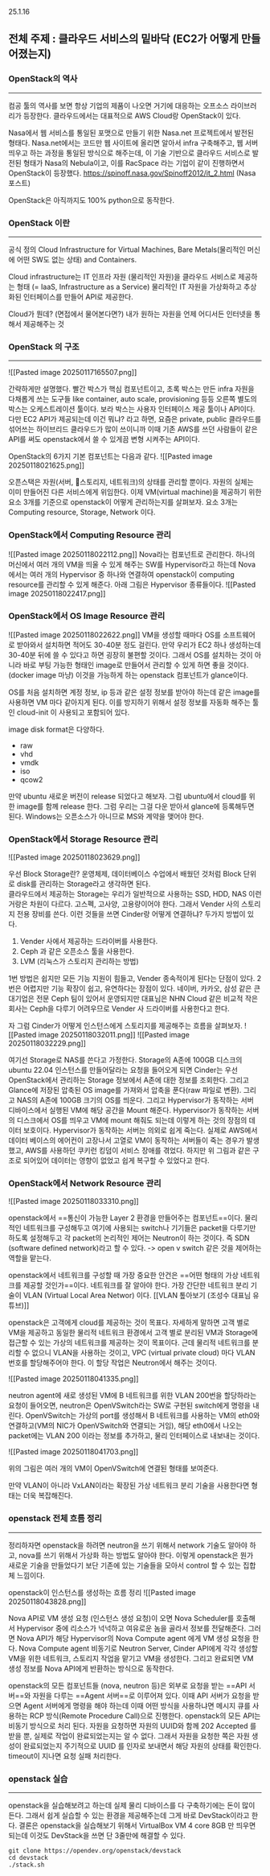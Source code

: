 25.1.16

## 전체 주제 : 클라우드 서비스의 밑바닥 (EC2가 어떻게 만들어졌는지)

### OpenStack의 역사
---
컴공 툴의 역사를 보면 항상 기업의 제품이 나오면 거기에 대응하는 오프소스 라이브러리가 등장한다. 클라우드에서는 대표적으로 AWS Cloud랑 OpenStack이 있다. 

Nasa에서 웹 서비스를 통일된 포맷으로 만들기 위한 Nasa.net 프로젝트에서 발전된 형태다. Nasa.net에서는 코드만 웹 사이트에 올리면 알아서 infra 구축해주고, 웹 서버 띄우고 하는 과정을 통일된 방식으로 해주는데, 이 기술 기반으로 클라우드 서비스로 발전된 형태가 Nasa의 Nebula이고, 이를 RacSpace 라는 기업이 같이 진행하면서 OpenStack이 등장했다. 
https://spinoff.nasa.gov/Spinoff2012/it_2.html (Nasa 포스트)

OpenStack은 아직까지도 100% python으로 동작한다. 

### OpenStack 이란
---
공식 정의
Cloud Infrastructure for Virtual Machines, Bare Metals(물리적인 머신에 어떤 SW도 없는 상태) and Containers.

Cloud infrastructure는 IT 인프라 자원 (물리적인 자원)을 클라우드 서비스로 제공하는 형태 (= IaaS, Infrastructure as a Service) 
물리적인 IT 자원을 가상화하고 추상화된 인터페이스를 만들어 API로 제공한다. 

Cloud가 뭔데? (면접에서 물어본다면?)
내가 원하는 자원을 언제 어디서든 인터넷을 통해서 제공해주는 것

### OpenStack 의 구조
---
![[Pasted image 20250117165507.png]]

간략하게만 설명했다. 빨간 박스가 핵심 컴포넌트이고, 초록 박스는 만든 infra 자원을 다채롭게 쓰는 도구들 like container, auto scale, provisioning 등등 오른쪽 별도의 박스는 오케스트레이션 툴이다. 보라 박스는 사용자 인터페이스 제공 툴이나 API이다. 
다만 EC2 API가 제공되는데 이건 뭐냐? 라고 하면, 요즘은 private, public 클라우드를 섞어쓰는 하이브리드 클라우드가 많이 쓰이니까 이때 기존 AWS를 쓰던 사람들이 같은 API를 써도 openstack에서 쓸 수 있게끔 변형 시켜주는 API이다. 

OpenStack의 6가지 기본 컴포넌트는 다음과 같다.
![[Pasted image 20250118021625.png]]


오픈스택은 자원(서버, 스토리지, 네트워크)의 상태를 관리할 뿐이다. 자원의 실체는 이미 만들어진 다른 서비스에게 위임한다. 이제 VM(virtual machine)을 제공하기 위한 요소 3개를 기준으로 openstack이 어떻게 관리하는지를 살펴보자. 요소 3개는 Computing resource, Storage, Network 이다. 

### OpenStack에서 Computing Resource 관리

![[Pasted image 20250118022112.png]]
Nova라는 컴포넌트로 관리한다. 하나의 머신에서 여러 개의 VM을 띄울 수 있게 해주는 SW를 Hypervisor라고 하는데 Nova에서는 여러 개의 Hypervisor 중 하나와 연결하여 openstack이 computing resource를 관리할 수 있게 해준다.  아래 그림은 Hypervisor 종류들이다. 
![[Pasted image 20250118022417.png]]


### OpenStack에서 OS Image Resource 관리

![[Pasted image 20250118022622.png]]
VM을 생성할 때마다 OS를 소프트웨어로 받아와서 설치하면 적어도 30-40분 정도 걸린다. 만약 우리가 EC2 하나 생성하는데 30-40분 뒤에 쓸 수 있다고 하면 굉장히 불편할 것이다. 그래서 OS를 설치하는 것이 아니라 바로 부팅 가능한 형태인 image로 만들어서 관리할 수 있게 하면 좋을 것이다.(docker image 마냥) 이것을 가능하게 하는 openstack 컴포넌트가 glance이다. 

OS를 처음 설치하면 계정 정보, ip 등과 같은 설정 정보를 받아야 하는데 같은 image를 사용하면 VM 마다 같아지게 된다. 이를 방지하기 위해서 설정 정보를 자동화 해주는 툴인 cloud-init 이 사용되고 포함되어 있다. 

image disk format은 다양하다. 
- raw
- vhd
- vmdk 
- iso
- qcow2

만약 ubuntu 새로운 버전이 release 되었다고 해보자. 그럼 ubuntu에서 cloud를 위한 image를 함께 release 한다. 그럼 우리는 그걸 다운 받아서 glance에 등록해두면 된다. Windows는 오픈소스가 아니므로 MS와 계약을 맺어야 한다. 


### OpenStack에서 Storage Resource 관리

![[Pasted image 20250118023629.png]]

우선 Block Storage란? 운영체제, 데이터베이스 수업에서 배웠던 것처럼 Block 단위로 disk를 관리하는 Storage라고 생각하면 된다.  
클라우드에서 제공하는 Storage는 우리가 일반적으로 사용하는 SSD, HDD, NAS 이런 거랑은 차원이 다르다. 고스펙, 고사양, 고용량이어야 한다. 그래서 Vender 사의 스토리지 전용 장비를 쓴다. 
이런 것들을 쓰면 Cinder랑 어떻게 연결하냐? 두가지 방법이 있다. 
1. Vender 사에서 제공하는 드라이버를 사용한다. 
2. Ceph 과 같은 오픈소스 툴을 사용한다. 
3. LVM (리눅스가 스토리지 관리하는 방법)

1번 방법은 쉽지만 모든 기능 지원이 힘들고, Vender 종속적이게 된다는 단점이 있다. 2번은 어렵지만 기능 확장이 쉽고, 유연하다는 장점이 있다. 네이버, 카카오, 삼성 같은 큰 대기업은 전문 Ceph 팀이 있어서 운영되지만 대표님은 NHN Cloud 같은 비교적 작은 회사는 Ceph을 다루기 어려우므로 Vender 사 드라이버를 사용한다고 한다. 

자 그럼 Cinder가 어떻게 인스턴스에게 스토리지를 제공해주는 흐름을 살펴보자. 
![[Pasted image 20250118032011.png]]
![[Pasted image 20250118032229.png]]

여기선 Storage로 NAS를 쓴다고 가정한다. Storage의 A존에 100GB 디스크의 ubuntu 22.04 인스턴스를 만들어달라는 요청을 들어오게 되면 Cinder는 우선 OpenStack에서 관리하는 Storage 정보에서 A존에 대한 정보를 조회한다. 그리고 Glance에 저장된 압축된 OS image를 가져와서 압축을 푼다(raw 파일로 변환). 그리고 NAS의 A존에 100GB 크기의 OS를 띄운다. 그리고 Hypervisor가 동작하는 서버 디바이스에서 실행된 VM에 해당 공간을 Mount 해준다.
Hypervisor가 동작하는 서버의 디스크에서 OS를 띄우고 VM에 mount 해줘도 되는데 이렇게 하는 것의 장점의 데이터 보호이다. Hypervisor가 동작하는 서버는 의외로 쉽게 죽는다. 실제로 AWS에서 데이터 베이스의 에어컨이 고장나서 고열로 VM이 동작하는 서버들이 죽는 경우가 발생했고, AWS를 사용하던 쿠키런 킹덤이 서비스 장애를 겪었다. 하지만 위 그림과 같은 구조로 되어있어 데이터는 영향이 없었고 쉽게 복구할 수 있었다고 한다.


### OpenStack에서 Network Resource 관리

![[Pasted image 20250118033310.png]]

openstack에서 ==통신이 가능한 Layer 2 환경을 만들어주는 컴포넌트==이다.
물리적인 네트워크를 구성해두고 여기에 사용되는 switch나 기기들은 packet을 다루기만 하도록 설정해두고 각 packet의 논리적인 제어는 Neutron이 하는 것이다. 즉 SDN (software defined network)라고 할 수 있다. -> open v switch 같은 것을 제어하는 역할을 맡는다. 

openstack에서 네트워크를 구성할 때 가장 중요한 안건은 ==어떤 형태의 가상 네트워크를 제공할 것인가==이다. 네트워크를 잘 알아야 한다. 가장 간단한 네트워크 분리 기술이 VLAN (Virtual Local Area Networ) 이다. [[VLAN 톺아보기 (조성수 대표님 유튜브)]]

openstack은 고객에게 cloud를 제공하는 것이 목표다. 자세하게 말하면 고객 별로 VM을 제공하고 동일한 물리적 네트워크 환경에서 고객 별로 분리된 VM과 Storage에 접근할 수 있는 가상의 네트워크를 제공하는 것이 목표이다. 근데 물리적 네트워크를 분리할 수 없으니 VLAN을 사용하는 것이고, VPC (virtual private cloud) 마다 VLAN 번호를 할당해주어야 한다. 이 할당 작업은 Neutron에서 해주는 것이다. 

![[Pasted image 20250118041335.png]]

neutron agent에 새로 생성된 VM에 B 네트워크를 위한 VLAN 200번을 할당하라는 요청이 들어오면, neutron은 OpenVSwitch라는 SW로 구현된 switch에게 명령을 내린다. OpenVSwitch는 가상의 port를 생성해서 B 네트워크를 사용하는 VM의 eth0와 연결하고(VM의 NIC가 OpenVSwitch와 연결되는 거임), 해당 eth0에서 나오는 packet에는 VLAN 200 이라는 정보를 추가하고, 물리 인터페이스로 내보내는 것이다. 

 ![[Pasted image 20250118041703.png]]

위의 그림은 여러 개의 VM이 OpenVSwitch에 연결된 형태를 보여준다. 

만약 VLAN이 아니라 VxLAN이라는 확장된 가상 네트워크 분리 기술을 사용한다면 형태는 더욱 복잡해진다. 


### openstack 전체 흐름 정리
---
정리하자면 openstack을 하려면 neutron을 쓰기 위해서 network 기술도 알아야 하고, nova를 쓰기 위해서 가상화 하는 방법도 알아야 한다. 이렇게 openstack은 뭔가 새로운 기술을 만들었다기 보단 기존에 있는 기술들을 모아서 control 할 수 있는 집합체 느낌이다. 


openstack이 인스턴스를 생성하는 흐름 정리 
![[Pasted image 20250118043828.png]]

Nova API로 VM 생성 요청 (인스턴스 생성 요청)이 오면 Nova Scheduler를 호출해서 Hypervisor 중에 리소스가 넉넉하고 여유로운 놈을 골라서 정보를 전달해준다. 그러면 Nova API가 해당 Hypervisor의 Nova Compute agent 에게 VM 생성 요청을 한다. Nova Compute agent 비동기로 Neutron Server, Cinder API에게 각각 생성할 VM을 위한 네트워크, 스토리지 작업을 맡기고 VM을 생성한다. 그리고 완료되면 VM 생성 정보를 Nova API에게 반환하는 방식으로 동작한다. 

openstack의 모든 컴포넌트들 (nova, neutron 등)은 외부로 요청을 받는 ==API 서버==와 자원을 다루는 ==Agent 서버==로 이루어져 있다. 
이때 API 서버가 요청을 받으면 Agent 서버에게 명령을 해야 하는데 이때 어떤 방식을 사용하냐면 메시지 큐를 사용하는 RCP 방식(Remote Procedure Call)으로 진행한다. openstack의 모든 API는 비동기 방식으로 처리 된다. 자원을 요청하면 자원의 UUID와 함께 202 Accepted 를 받을 뿐, 실제로 작업이 완료되었는지는 알 수 없다. 그래서 자원을 요청한 쪽은 자원 생성이 완료되었는지 주기적으로 UUID 를 인자로 보내면서 해당 자원의 상태를 확인한다. timeout이 지나면 요청 실패 처리한다. 


### openstack 실습 
---
openstack을 실습해보려고 하는데 실제 물리 디바이스를 다 구축하기에는 돈이 많이 든다. 그래서 쉽게 실습할 수 있는 환경을 제공해주는데 그게 바로 DevStack이라고 한다. 
결론은 openstack을 실습해보기 위해서 VirtualBox VM 4 core 8GB 만 띄우면 되는데 이것도 DevStack을 쓰면 단 3줄만에 해결할 수 있다. 

```shell
git clone https://opendev.org/openstack/devstack
cd devstack
./stack.sh
```


